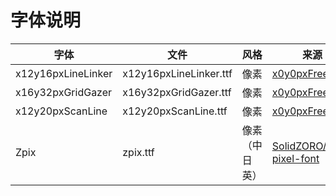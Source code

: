 # 字体说明

字体 | 文件 | 风格 | 来源
--- | --- | --- | ---
x12y16pxLineLinker | x12y16pxLineLinker.ttf | 像素 | [x0y0pxFreeFont][]
x16y32pxGridGazer | x16y32pxGridGazer.ttf | 像素 | [x0y0pxFreeFont][]
x12y20pxScanLine | x12y20pxScanLine.ttf | 像素 | [x0y0pxFreeFont][]
Zpix | zpix.ttf | 像素（中日英） | [SolidZORO/zpix-pixel-font](https://github.com/SolidZORO/zpix-pixel-font)


[x0y0pxFreeFont]: http://www17.plala.or.jp/xxxxxxx/00ff/
